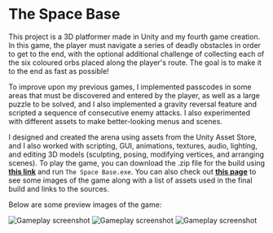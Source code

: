 The Space Base
==============

This project is a 3D platformer made in Unity and my fourth game creation. In this game, the player must navigate a series of deadly obstacles in order to get to the end, with the optional additional challenge of collecting each of the six coloured orbs placed along the player's route. The goal is to make it to the end as fast as possible!

To improve upon my previous games, I implemented passcodes in some areas that must be discovered and entered by the player, as well as a large puzzle to be solved, and I also implemented a gravity reversal feature and scripted a sequence of consecutive enemy attacks. I also experimented with different assets to make better-looking menus and scenes.

I designed and created the arena using assets from the Unity Asset Store, and I also worked with scripting, GUI, animations, textures, audio, lighting, and editing 3D models (sculpting, posing, modifying vertices, and arranging scenes). To play the game, you can download the .zip file for the build using **[this link](https://drive.google.com/uc?export=download&id=1gSNAK2ZZJHmp5pzwot2zI2-SD2GoAFLK)** and run `The Space Base.exe`. You can also check out **[this page](https://bensta.epizy.com/spacebase/)** to see some images of the game along with a list of assets used in the final build and links to the sources.

Below are some preview images of the game:

![Gameplay screenshot](https://github.com/benstamour/spacebase/assets/115811410/d075053d-7088-4726-bd4b-e4eff4b7cf7b)
![Gameplay screenshot](https://github.com/benstamour/spacebase/assets/115811410/03c84fac-d2bf-471a-b47d-a077ab4e9917)
![Gameplay screenshot](https://github.com/benstamour/spacebase/assets/115811410/26f1e4e0-8a2e-4b42-89ab-3fbf855b9830)
